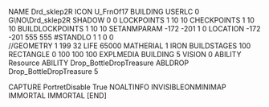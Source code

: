 NAME  Drd_sklep2R
ICON U_FrnOf17
BUILDING
USERLC 0 G\NO\Drd_sklep2R  SHADOW 0 0
LOCKPOINTS       1 10 10
CHECKPOINTS      1 10 10
BUILDLOCKPOINTS  1 10 10
SETANMPARAM -172 -201 1 0
LOCATION -172 -201 555 555
#STANDLO    1 1 0 0     
//GEOMETRY 1 199 32
LIFE     65000
MATHERIAL 1 IRON
BUILDSTAGES 100
RECTANGLE    0 100 100 100
EXPLMEDIA BUILDING 5
VISION 0
ABILITY Resource
ABILITY Drop_BottleDropTreasure
ABLDROP Drop_BottleDropTreasure 5

CAPTURE
PortretDisable True
NOALTINFO
INVISIBLEONMINIMAP
IMMORTAL
IMMORTAL
[END]
